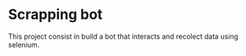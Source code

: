# Scrapping bot
This project consist in build a bot that interacts and recolect data using selenium.

